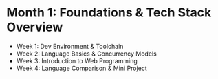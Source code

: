 # Month 1: Foundations & Tech Stack Overview

- Week 1: Dev Environment & Toolchain
- Week 2: Language Basics & Concurrency Models
- Week 3: Introduction to Web Programming
- Week 4: Language Comparison & Mini Project
